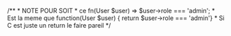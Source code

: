 /**
    * NOTE POUR SOIT 
    * ce fn(User $user) => $user->role === 'admin';
    * Est la meme que function(User $user) { return $user->role === 'admin'}
    * Si C est juste un return le faire pareil
*/